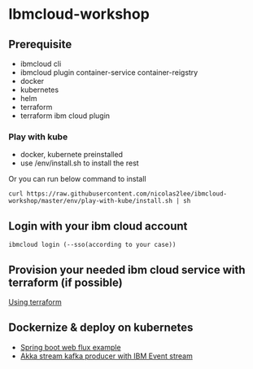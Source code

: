 # Ibmcloud-workshop

## Prerequisite
* ibmcloud cli
* ibmcloud plugin container-service container-reigstry
* docker
* kubernetes
* helm
* terraform
* terraform ibm cloud plugin

### Play with kube
* docker, kubernete preinstalled
* use /env/install.sh to install the rest

Or you can run below command to install

    curl https://raw.githubusercontent.com/nicolas2lee/ibmcloud-workshop/master/env/play-with-kube/install.sh | sh

## Login with your ibm cloud account
    ibmcloud login (--sso(according to your case))

## Provision your needed ibm cloud service with terraform (if possible)

[Using terraform](terraform/README.md)

## Dockernize & deploy on kubernetes
* [Spring boot web flux example](https://github.com/nicolas2lee/streaming-springboot-webflux)
* [Akka stream kafka producer with IBM Event stream](https://github.com/nicolas2lee/kafka-event-stream-producer)
